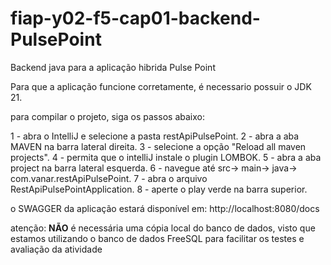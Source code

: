 # fiap-y02-f5-cap01-backend-PulsePoint
Backend java para a aplicação hibrida Pulse Point

Para que a aplicação funcione corretamente, é necessario possuir o JDK 21. 

para compilar o projeto, siga os passos abaixo:

1 - abra o IntelliJ e selecione a pasta restApiPulsePoint.
2 - abra a aba MAVEN na barra lateral direita.
3 - selecione a opção "Reload all maven projects".
4 - permita que o intelliJ instale o plugin LOMBOK.
5 - abra a aba project na barra lateral esquerda.
6 - navegue até src-> main-> java-> com.vanar.restApiPulsePoint.
7 - abra o arquivo RestApiPulsePointApplication.
8 - aperte o play verde na barra superior.

o SWAGGER da aplicação estará disponível em: http://localhost:8080/docs

atenção: **NÃO** é necessária uma cópia local do banco de dados, visto que estamos utilizando o banco de dados FreeSQL para facilitar os testes e avaliação da atividade

